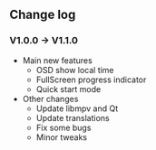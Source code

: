 ﻿## Change log

### V1.0.0 -> V1.1.0

- Main new features
  - OSD show local time
  - FullScreen progress indicator
  - Quick start mode
- Other changes
  - Update libmpv and Qt
  - Update translations
  - Fix some bugs
  - Minor tweaks
